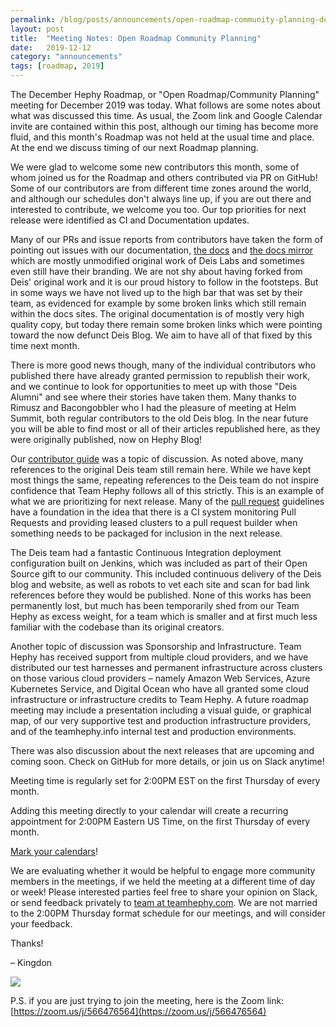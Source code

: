 ```yaml
---
permalink: /blog/posts/announcements/open-roadmap-community-planning-dec-2019-notes.html
layout: post
title:  "Meeting Notes: Open Roadmap Community Planning"
date:   2019-12-12
category: "announcements"
tags: [roadmap, 2019]
---
```


The December Hephy Roadmap, or "Open Roadmap/Community Planning" meeting for December 2019 was today. What follows are some notes about what was discussed this time. As usual, the Zoom link and Google Calendar invite are contained within this post, although our timing has become more fluid, and this month's Roadmap was not held at the usual time and place. At the end we discuss timing of our next Roadmap planning.

We were glad to welcome some new contributors this month, some of whom joined us for the Roadmap and others contributed via PR on GitHub! Some of our contributors are from different time zones around the world, and although our schedules don't always line up, if you are out there and interested to contribute, we welcome you too. Our top priorities for next release were identified as CI and Documentation updates.

Many of our PRs and issue reports from contributors have taken the form of pointing out issues with our documentation, [the docs][] and [the docs mirror][] which are mostly unmodified original work of Deis Labs and sometimes even still have their branding. We are not shy about having forked from Deis' original work and it is our proud history to follow in the footsteps. But in some ways we have not lived up to the high bar that was set by their team, as evidenced for example by some broken links which still remain within the docs sites. The original documentation is of mostly very high quality copy, but today there remain some broken links which were pointing toward the now defunct Deis Blog. We aim to have all of that fixed by this time next month.

There is more good news though, many of the individual contributors who published there have already granted permission to republish their work, and we continue to look for opportunities to meet up with those "Deis Alumni" and see where their stories have taken them. Many thanks to Rimusz and Bacongobbler who I had the pleasure of meeting at Helm Summit, both regular contributors to the old Deis blog. In the near future you will be able to find most or all of their articles republished here, as they were originally published, now on Hephy Blog!

Our [contributor guide][] was a topic of discussion. As noted above, many references to the original Deis team still remain here. While we have kept most things the same, repeating references to the Deis team do not inspire confidence that Team Hephy follows all of this strictly. This is an example of what we are prioritizing for next release. Many of the [pull request][] guidelines have a foundation in the idea that there is a CI system monitoring Pull Requests and providing leased clusters to a pull request builder when something needs to be packaged for inclusion in the next release.

The Deis team had a fantastic Continuous Integration deployment configuration built on Jenkins, which was included as part of their Open Source gift to our community. This included continuous delivery of the Deis blog and website, as well as robots to vet each site and scan for bad link references before they would be published. None of this works has been permanently lost, but much has been temporarily shed from our Team Hephy as excess weight, for a team which is smaller and at first much less familiar with the codebase than its original creators.

Another topic of discussion was Sponsorship and Infrastructure. Team Hephy has received support from multiple cloud providers, and we have distributed our test harnesses and permanent infrastructure across clusters on those various cloud providers – namely Amazon Web Services, Azure Kubernetes Service, and Digital Ocean who have all granted some cloud infrastructure or infrastructure credits to Team Hephy. A future roadmap meeting may include a presentation including a visual guide, or graphical map, of our very supportive test and production infrastructure providers, and of the teamhephy.info internal test and production environments.

There was also discussion about the next releases that are upcoming and coming soon. Check on GitHub for more details, or join us on Slack anytime!

Meeting time is regularly set for 2:00PM EST on the first Thursday of every month.

Adding this meeting directly to your calendar will create a recurring appointment for 2:00PM Eastern US Time, on the first Thursday of every month.

[Mark your calendars](https://calendar.google.com/event?action=TEMPLATE&tmeid=MTA5aG5qM2Zpa2NlcnZ2OXA4aHVvOTlxMzFfMjAxOTAyMDdUMTkwMDAwWiBrcXBkaDAzMzZsbmU5OTJsZDNnNjBuOTZ0Y0Bn&tmsrc=kqpdh0336lne992ld3g60n96tc%40group.calendar.google.com&scp=ALL)!

We are evaluating whether it would be helpful to engage more community members in the meetings, if we held the meeting at a different time of day or week! Please interested parties feel free to share your opinion on Slack, or send feedback privately to [team at teamhephy.com](mailto:team@teamhephy.com). We are not married to the 2:00PM Thursday format schedule for our meetings, and will consider your feedback.

Thanks!

– Kingdon

<a target="_blank" href="https://calendar.google.com/event?action=TEMPLATE&amp;tmeid=MTA5aG5qM2Zpa2NlcnZ2OXA4aHVvOTlxMzFfMjAxOTAyMDdUMTkwMDAwWiBrcXBkaDAzMzZsbmU5OTJsZDNnNjBuOTZ0Y0Bn&amp;tmsrc=kqpdh0336lne992ld3g60n96tc%40group.calendar.google.com&amp;scp=ALL"><img border="0" src="https://www.google.com/calendar/images/ext/gc_button1_en.gif"></a>

P.S. if you are just trying to join the meeting, here is the Zoom link: [https://zoom.us/j/566476564](https://zoom.us/j/566476564)

[the docs]: https://docs.teamhephy.com/
[the docs mirror]: https://teamhephy.info/docs/workflow
[contributor guide]: https://teamhephy.info/docs/contributing/overview/
[pull request]: https://teamhephy.info/docs/contributing/submitting-a-pull-request/
